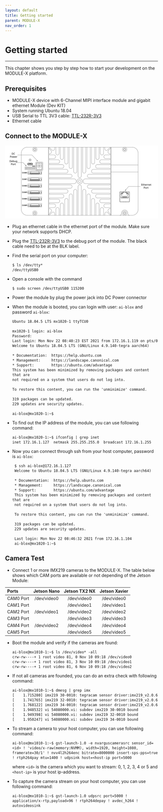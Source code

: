 ```yaml
---
layout: default
title: Getting started
parent: MODULE-X
nav_order: 1
---
```


# Getting started

---

This chapter shows you step by step how to start your development on the MODULE-X platform.

## Prerequisites

* MODULE-X device with 6-Channel MIPI interface module and gigabit ethernet Module (Dev KIT)
* System running Ubuntu 18.04 
* USB Serial to TTL 3V3 cable: [TTL-232R-3V3](https://ftdichip.com/products/ttl-232r-3v3/)
* Ethernet cable


## Connect to the MODULE-X

![](/assets/images/pages/module-x/getting-started/DevKitLayout.svg)

* Plug an ethernet cable in the ethernet port of the module. Make sure your network supports DHCP.

* Plug the [TTL-232R-3V3](https://ftdichip.com/products/ttl-232r-3v3/) to the debug port of the module. The black cable need to be at the BLK label. 

* Find the serial port on your computer:
   
      $ ls /dev/tty*
      /dev/ttyUSB0

* Open a console with the command

      $ sudo screen /dev/ttyUSB0 115200

* Power the module by plug the power jack into DC Power connector

* When the module is booted, you can login with user: `ai-blox` and password `ai-blox`:
 
      Ubuntu 18.04.5 LTS mx1020-1 ttyTCU0

      mx1020-1 login: ai-blox
      Password:
      Last login: Mon Nov 22 08:40:23 EST 2021 from 172.16.1.119 on pts/0
      Welcome to Ubuntu 18.04.5 LTS (GNU/Linux 4.9.140-tegra aarch64)

      * Documentation:  https://help.ubuntu.com
      * Management:     https://landscape.canonical.com
      * Support:        https://ubuntu.com/advantage
      This system has been minimized by removing packages and content that are
      not required on a system that users do not log into.

      To restore this content, you can run the 'unminimize' command.

      319 packages can be updated.
      229 updates are security updates.

      ai-blox@mx1020-1:~$ 

* To find out the IP address of the module, you can use following command:

      ai-blox@mx1020-1:~$ ifconfig | grep inet
      inet 172.16.1.127  netmask 255.255.255.0  broadcast 172.16.1.255

* Now you can connect through ssh from your host computer, password is `ai-blox`:

       $ ssh ai-blox@172.16.1.127
       Welcome to Ubuntu 18.04.5 LTS (GNU/Linux 4.9.140-tegra aarch64)

       * Documentation:  https://help.ubuntu.com
       * Management:     https://landscape.canonical.com
       * Support:        https://ubuntu.com/advantage
       This system has been minimized by removing packages and content that are
       not required on a system that users do not log into.

       To restore this content, you can run the 'unminimize' command.

       319 packages can be updated.
       229 updates are security updates.

       Last login: Mon Nov 22 08:46:32 2021 from 172.16.1.104
       ai-blox@mx1020-1:~$ 

## Camera Test

* Connect 1 or more IMX219 cameras to the MODULE-X. The table below shows which CAM ports are available or not depending of the Jetson Module:

| Ports      | Jetson Nano   | Jetson TX2 NX | Jetson Xavier |
|:-----------|:-------------:|:-------------:|:-------------:|
| CAM0 Port  | /dev/video0   | /dev/video0   | /dev/video0   |
| CAM1 Port  |               | /dev/video1   | /dev/video1   |
| CAM2 Port  | /dev/video1   | /dev/video2   | /dev/video2   |
| CAM3 Port  |               | /dev/video3   | /dev/video3   |
| CAM4 Port  | /dev/video2   | /dev/video4   | /dev/video4   |
| CAM5 Port  |               | /dev/video5   | /dev/video5   |

* Boot the module and verify if the cameras are found:

      ai-blox@mx1010-1:~$ ls /dev/video* -all
      crw-rw----+ 1 root video 81, 0 Nov 10 09:18 /dev/video0
      crw-rw----+ 1 root video 81, 3 Nov 10 09:18 /dev/video1
      crw-rw----+ 1 root video 81, 6 Nov 10 09:18 /dev/video2

* If not all cameras are founded, you can do an extra check with following command:

      ai-blox@mx1010-1:~$ dmesg | grep imx
      [    1.715280] imx219 30-0010: tegracam sensor driver:imx219_v2.0.6
      [    1.741765] imx219 32-0010: tegracam sensor driver:imx219_v2.0.6
      [    1.768122] imx219 34-0010: tegracam sensor driver:imx219_v2.0.6
      [    1.948532] vi 54080000.vi: subdev imx219 30-0010 bound
      [    1.949398] vi 54080000.vi: subdev imx219 32-0010 bound
      [    1.950247] vi 54080000.vi: subdev imx219 34-0010 bound

* To stream a camera to your host computer, you can use following command:

      ai-blox@mx1010-1:~$ gst-launch-1.0 -e nvarguscamerasrc sensor_id=<id> ! 'video/x-raw(memory:NVMM), width=1920, height=1080, framerate=30/1' ! nvv4l2h264enc bitrate=8000000 insert-sps-pps=true ! rtph264pay mtu=1400 ! udpsink host=<host-ip port=5000 
   
  where `<id>` is the camera which you want to stream: 0, 1, 2, 3, 4 or 5 and `<host-ip>` is your host ip-address.

* To capture the camera stream on your host computer, you can use following command:

      ai-blox@mx1010-1:~$ gst-launch-1.0 udpsrc port=5000 ! application/x-rtp,payload=96 ! rtph264depay ! avdec_h264 ! autovideosink